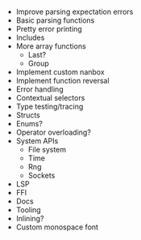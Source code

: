 - Improve parsing expectation errors
- Basic parsing functions
- Pretty error printing
- Includes
- More array functions
  - Last?
  - Group
- Implement custom nanbox
- Implement function reversal
- Error handling
- Contextual selectors
- Type testing/tracing
- Structs
- Enums?
- Operator overloading?
- System APIs
  - File system
  - Time
  - Rng
  - Sockets
- LSP
- FFI
- Docs
- Tooling
- Inlining?
- Custom monospace font